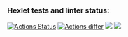 ### Hexlet tests and linter status:
[![Actions Status](https://github.com/Smslawer/java-project-lvl2/workflows/hexlet-check/badge.svg)](https://github.com/Smslawer/java-project-lvl2/actions)
[![Actions differ](https://github.com/Smslawer/java-project-lvl2/workflows/actions-example/badge.svg)](https://github.com/Smslawer/java-project-lvl2/actions)
<a href="https://codeclimate.com/github/Smslawer/java-project-lvl2/maintainability"><img src="https://api.codeclimate.com/v1/badges/86ffa4e40b9e523aac71/maintainability" /></a>
<a href="https://codeclimate.com/github/Smslawer/java-project-lvl2/test_coverage"><img src="https://api.codeclimate.com/v1/badges/86ffa4e40b9e523aac71/test_coverage" /></a>
